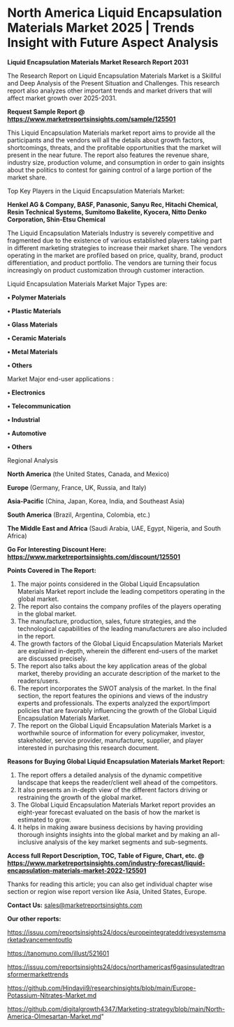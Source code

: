 # North America Liquid Encapsulation Materials Market 2025 | Trends Insight with Future Aspect Analysis

<strong>Liquid Encapsulation Materials Market Research Report 2031</strong>

The Research Report on Liquid Encapsulation Materials Market is a Skillful and Deep Analysis of the Present Situation and Challenges. This research report also analyzes other important trends and market drivers that will affect market growth over 2025-2031.

<strong>Request Sample Report @ <a href=https://www.marketreportsinsights.com/sample/125501>https://www.marketreportsinsights.com/sample/125501</a></strong>

This Liquid Encapsulation Materials market report aims to provide all the participants and the vendors will all the details about growth factors, shortcomings, threats, and the profitable opportunities that the market will present in the near future. The report also features the revenue share, industry size, production volume, and consumption in order to gain insights about the politics to contest for gaining control of a large portion of the market share.

Top Key Players in the Liquid Encapsulation Materials Market:

<strong>Henkel AG & Company, BASF, Panasonic, Sanyu Rec, Hitachi Chemical, Resin Technical Systems, Sumitomo Bakelite, Kyocera, Nitto Denko Corporation, Shin-Etsu Chemical</strong>

The Liquid Encapsulation Materials Industry is severely competitive and fragmented due to the existence of various established players taking part in different marketing strategies to increase their market share. The vendors operating in the market are profiled based on price, quality, brand, product differentiation, and product portfolio. The vendors are turning their focus increasingly on product customization through customer interaction.

Liquid Encapsulation Materials Market Major Types are:

<strong>• Polymer Materials

• Plastic Materials

• Glass Materials

• Ceramic Materials

• Metal Materials

• Others</strong>

Market Major end-user applications :

<strong>• Electronics

• Telecommunication

• Industrial

• Automotive

• Others</strong>

Regional Analysis

</u><strong><b>North America</b></strong> (the United States, Canada, and Mexico)

<strong><b>Europe </b></strong>(Germany, France, UK, Russia, and Italy)

<strong><b>Asia-Pacific</b></strong> (China, Japan, Korea, India, and Southeast Asia)

<strong><b>South America</b></strong> (Brazil, Argentina, Colombia, etc.)

<strong><b>The Middle East and Africa</b></strong> (Saudi Arabia, UAE, Egypt, Nigeria, and South Africa)

<strong>Go For Interesting Discount Here: <a href=https://www.marketreportsinsights.com/discount/125501>https://www.marketreportsinsights.com/discount/125501</a></strong>

<strong>Points Covered in The Report:</strong>
<ol>
  <li>The major points considered in the Global Liquid Encapsulation Materials Market report include the leading competitors operating in the global market.</li>
  <li>The report also contains the company profiles of the players operating in the global market.</li>
  <li>The manufacture, production, sales, future strategies, and the technological capabilities of the leading manufacturers are also included in the report.</li>
  <li>The growth factors of the Global Liquid Encapsulation Materials Market are explained in-depth, wherein the different end-users of the market are discussed precisely.</li>
  <li>The report also talks about the key application areas of the global market, thereby providing an accurate description of the market to the readers/users.</li>
  <li>The report incorporates the SWOT analysis of the market. In the final section, the report features the opinions and views of the industry experts and professionals. The experts analyzed the export/import policies that are favorably influencing the growth of the Global Liquid Encapsulation Materials Market.</li>
  <li>The report on the Global Liquid Encapsulation Materials Market is a worthwhile source of information for every policymaker, investor, stakeholder, service provider, manufacturer, supplier, and player interested in purchasing this research document.</li>
</ol>
<strong>Reasons for Buying Global Liquid Encapsulation Materials Market Report:</strong>

<ol>
  <li>The report offers a detailed analysis of the dynamic competitive landscape that keeps the reader/client well ahead of the competitors.</li>
  <li>It also presents an in-depth view of the different factors driving or restraining the growth of the global market.</li>
  <li>The Global Liquid Encapsulation Materials Market report provides an eight-year forecast evaluated on the basis of how the market is estimated to grow.</li>
  <li>It helps in making aware business decisions by having providing thorough insights insights into the global market and by making an all-inclusive analysis of the key market segments and sub-segments.</li>
</ol>
<strong>Access full Report Description, TOC, Table of Figure, Chart, etc. @ <a href=https://www.marketreportsinsights.com/industry-forecast/liquid-encapsulation-materials-market-2022-125501>https://www.marketreportsinsights.com/industry-forecast/liquid-encapsulation-materials-market-2022-125501</a></strong>


Thanks for reading this article; you can also get individual chapter wise section or region wise report version like Asia, United States, Europe.

<strong>Contact Us:</strong>
sales@marketreportsinsights.com

<strong>Our other reports:</strong>

<a href=https://issuu.com/reportsinsights24/docs/europeintegrateddrivesystemsmarketadvancementoutlo>https://issuu.com/reportsinsights24/docs/europeintegrateddrivesystemsmarketadvancementoutlo</a>

<a href=https://tanomuno.com/illust/521601>https://tanomuno.com/illust/521601</a>

<a href=https://issuu.com/reportsinsights24/docs/northamericasf6gasinsulatedtransformermarkettrends>https://issuu.com/reportsinsights24/docs/northamericasf6gasinsulatedtransformermarkettrends</a>

<a href=https://github.com/Hindavii9/researchinsights/blob/main/Europe-Potassium-Nitrates-Market.md>https://github.com/Hindavii9/researchinsights/blob/main/Europe-Potassium-Nitrates-Market.md</a>

<a href=https://github.com/digitalgrowth4347/Marketing-strategy/blob/main/North-America-Olmesartan-Market.md>https://github.com/digitalgrowth4347/Marketing-strategy/blob/main/North-America-Olmesartan-Market.md</a>"
